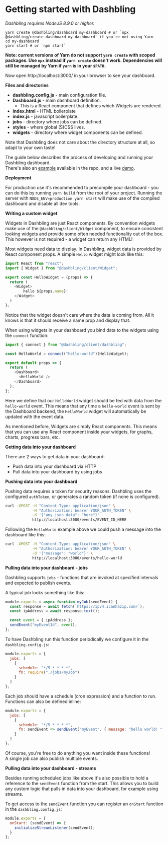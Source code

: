 # Getting started with Dashbling

*Dashbling requires NodeJS 8.9.0 or higher.*

```shell
yarn create @dashbling/dashboard my-dashboard # or `npx @dashbling/create-dashboard my-dashboard` if you're not using Yarn
cd my-dashboard
yarn start # or `npm start`
```

**Note: current versions of Yarn do not support `yarn create` with scoped packages. Use `npx` instead if `yarn create` doesn't work. Dependencies will still be managed by Yarn if `yarn` is in your `$PATH`.**

Now open http://localhost:3000/ in your browser to see your dashboard.

**Files and directories**

* **dashbling.config.js** - main configuration file.
* **Dashboard.js** - main dashboard definition.
  * This is a React component that defines which Widgets are rendered.
* **index.html** - HTML boilerplate
* **index.js** - javascript boilerplate.
* **jobs** - directory where jobs can be defined.
* **styles** - where global (S)CSS lives.
* **widgets** - directory where widget components can be defined.

Note that Dashbling does not care about the directory structure at all, so adapt to your own taste!

The guide below describes the process of developing and running your Dashbling dashboard.  
There's also an [example](https://github.com/pascalw/dashbling/tree/master/example) available in the repo, and a live [demo](https://dashbling.herokuapp.com/).

**Deployment**

For production use it's recommended to precompile your dashboard - you can do this by running `yarn build` from the root of your project.
Running the server with `NODE_ENV=production yarn start` will make use of the compiled dashboard and disable all dev tools.

**Writing a custom widget**

Widgets in Dashbling are just React components. By convention widgets make use of the `@dashbling/client/Widget` component, to ensure consistent looking widgets and provide some often needed functionality out of the box. This however is not required - a widget can return any HTML!

Most widgets need data to display. In Dashbling, widget data is provided by React component props. A simple `Hello` widget might look like this:

```js
import React from "react";
import { Widget } from "@dashbling/client/Widget";

export const HelloWidget = (props) => {
  return (
    <Widget>
    	hello ${props.name}!
    </Widget>
  )
};
```

Notice that the widget doesn't care where the data is coming from. All it knows is that it should receive a name prop and display that.

When using widgets in your dashboard you bind data to the widgets using the `connect` function:

```js
import { connect } from "@dashbling/client/dashbling";

const HelloWorld = connect("hello-world")(HelloWidget);

export default props => {
  return (
    <Dashboard>
      <HelloWorld />
    </Dashboard>
  );
};
```

Here we define that our `HelloWorld` widget should be fed with data from the `hello-world` event. This means that any time a `hello-world` event is sent by the Dashboard backend, the `HelloWorld` widget will automatically be updated with the event data.

As mentioned before, Widgets are simply React components. This means that you can use any React component inside your widgets, for graphs, charts, progress bars, etc.

**Getting data into your dashboard**

There are 2 ways to get data in your dashboard:

* Push data into your dashboard via HTTP
* Pull data into your dashboard by using jobs

**Pushing data into your dashboard**

Pushing data requires a token for security reasons. Dashbling uses the configured `authToken`, or generates a random token (if none is configured).

```sh
curl -XPOST -H "Content-Type: application/json" \
			-H "Authorization: bearer YOUR_AUTH_TOKEN" \
			-d '{"any json data": "here"}'
			http://localhost:3000/events/EVENT_ID_HERE
```

Following the `HelloWorld` example above we could push a message into the dashboard like this:

```sh
curl -XPOST -H "Content-Type: application/json" \
			-H "Authorization: bearer YOUR_AUTH_TOKEN" \
			-d '{"message": "world"}' \
			http://localhost:3000/events/hello-world
```

**Pulling data into your dashboard - jobs**

Dashbling supports `jobs` - functions that are invoked at specified intervals and expected to publish events.

A typical job looks something like this:

```js
module.exports = async function myJob(sendEvent) {
  const response = await fetch(`https://ipv4.icanhazip.com/`);
  const ipAddress = await response.text();

  const event = { ipAddress };
  sendEvent("myEventId", event);
};

```

To have Dashbling run this function periodically we configure it in the `dashbling.config.js`:

```js
module.exports = {
  jobs: [
    {
      schedule: "*/5 * * * *",
      fn: require("./jobs/myJob")
    }
  ]
};
```

Each job should have a schedule (cron expression) and a function to run. Functions can also be defined inline:

```js
module.exports = {
  jobs: [
    {
      schedule: "*/5 * * * *",
      fn: sendEvent => sendEvent("myEvent", { message: "hello world! " })
    }
  ]
};
```

Of course, you're free to do anything you want inside these functions!  
A single job can also publish multiple events.

**Pulling data into your dashboard - streams**

Besides running scheduled jobs like above it's also possible to hold a reference to the `sendEvent` function from the start.
This allows you to build any custom logic that pulls in data into your dashboard, for example using streams.

To get access to the `sendEvent` function you can register an `onStart` function in the `dashbling.config.js`:

```js
module.exports = {
  onStart: (sendEvent) => {
    initializeStreamListener(sendEvent);
  }
};
```

